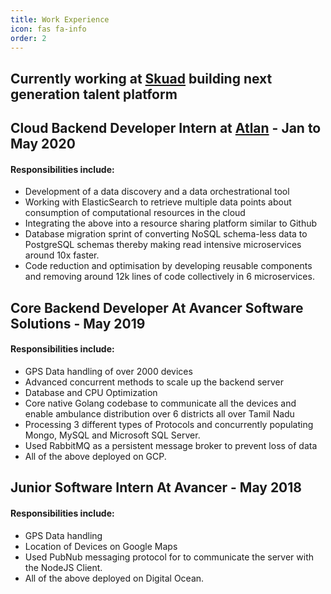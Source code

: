 ```yaml
---
title: Work Experience
icon: fas fa-info
order: 2
---
```


## **Currently working at [Skuad](https://www.skuad.io/) building next generation talent platform**

## **Cloud Backend Developer Intern at [Atlan](https://atlan.com)** - **Jan to May 2020**

#### Responsibilities include: <br>
    
* Development of a data discovery and a data orchestrational tool
* Working with ElasticSearch to retrieve multiple data points about consumption of computational resources in the cloud
* Integrating the above into a resource sharing platform similar to Github
* Database migration sprint of converting NoSQL schema-less data to PostgreSQL schemas thereby making read intensive microservices around 10x faster.
* Code reduction and optimisation by developing reusable components and removing around 12k lines of code collectively in 6 microservices.

## **Core Backend Developer At Avancer Software Solutions - May 2019**

#### Responsibilities include: <br>

* GPS Data handling of over 2000 devices
* Advanced concurrent methods to scale up the backend server
* Database and CPU Optimization
* Core native Golang codebase to communicate all the devices and enable ambulance distribution over 6 districts all over Tamil Nadu
* Processing 3 different types of Protocols and concurrently populating Mongo, MySQL and Microsoft SQL Server.
* Used RabbitMQ as a persistent message broker to prevent loss of data
* All of the above deployed on GCP.

## **Junior Software Intern At Avancer - May 2018**

#### Responsibilities include: <br>

* GPS Data handling
* Location of Devices on Google Maps
* Used PubNub messaging protocol for to communicate the server with the NodeJS Client.
* All of the above deployed on Digital Ocean.